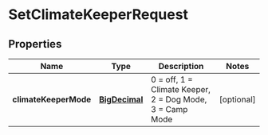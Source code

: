 # SetClimateKeeperRequest

## Properties
Name | Type | Description | Notes
------------ | ------------- | ------------- | -------------
**climateKeeperMode** | [**BigDecimal**](BigDecimal.md) | 0 &#x3D; off, 1 &#x3D; Climate Keeper, 2 &#x3D; Dog Mode, 3 &#x3D; Camp Mode |  [optional]
